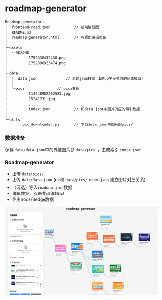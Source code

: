 # roadmap-generator

```bash
Roadmap-generator:.
│  frontend-road.json			// 前端路线图
│  README.md
│  roadmap-generator.html		// 可视化编辑页面
│
├─assets
│  └─README
│          1752338432438.png
│          1752398923474.png
│
├─data
│  │  data.json				// 原始json数据（b站up主专栏页的封面接口）
│  │
│  └─pics				// pics数据
│          114248982202583.jpg
│          15241731.jpg
│          ...
│          index.json			// 和data.json中图片对应的索引数据
│
└─utils
        pic_downloader.py		// 下载data.json中图片到pics/
```

### 数据准备

保存 `data/data.json`中的外链图片到 `data/pics `，生成索引 `index.json`

### Roadmap-generator

- 上传 `data/pics/`
- 上传 `data/data.json`   (👉和 `data/pics/index.json` 建立图片对应关系)
- （可选）导入`roadmap.json`数据
- 编辑数据，双击节点编辑list
- 导出node和edge数据

![1752398923474](assets/README/1752398923474.png)
